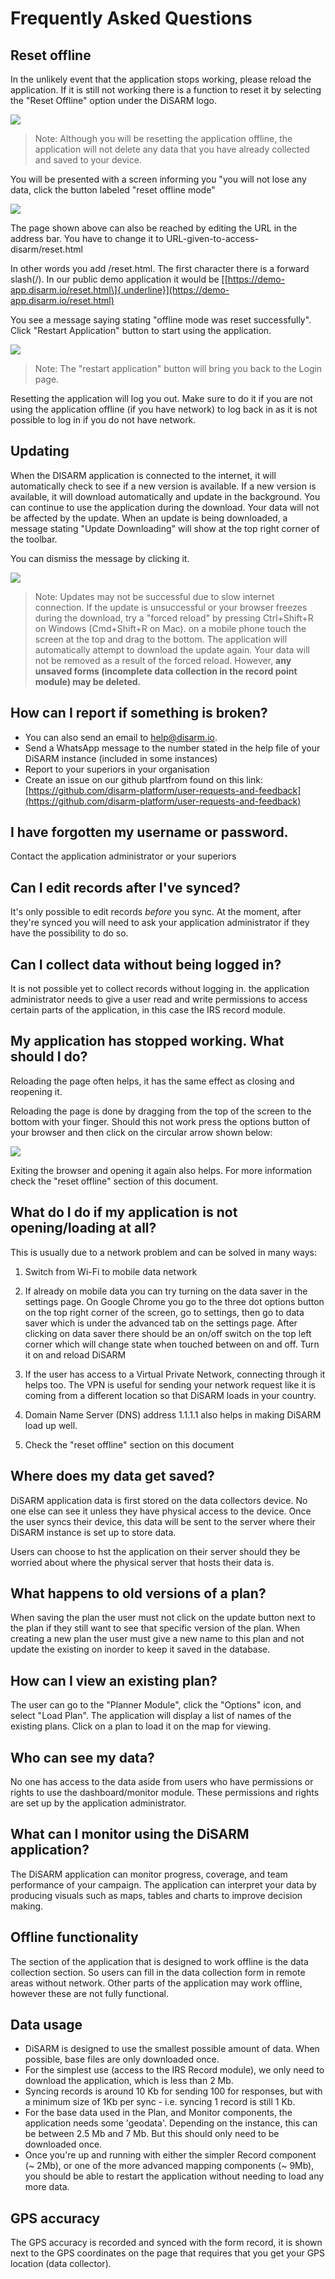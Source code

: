 # Frequently Asked Questions

## Reset offline

In the unlikely event that the application stops working, please reload the application. If it is still not working there is a function to reset it by selecting the "Reset Offline" option under the DiSARM logo.

![](/.gitbook/assets/app-image55.png)

> Note: Although you will be resetting the application offline, the application will not delete any data that you have already collected and saved to your device.

You will be presented with a screen informing you "you will not lose any data, click the button labeled "reset offline mode"

![](/.gitbook/assets/app-image35.png)

The page shown above can also be reached by editing the URL in the address bar. You have to change it to URL-given-to-access-disarm/reset.html

In other words you add /reset.html. The first character there is a forward slash\(/\). In our public demo application it would be [\[https://demo-app.disarm.io/reset.html\]{.underline}](https://demo-app.disarm.io/reset.html)

You see a message saying stating "offline mode was reset successfully". Click "Restart Application" button to start using the application.

![](/.gitbook/assets/app-image9.png)

> Note: The "restart application" button will bring you back to the Login page.

Resetting the application will log you out. Make sure to do it if you are not using the application offline \(if you have network\) to log back in as it is not possible to log in if you do not have network.

## Updating

When the DISARM application is connected to the internet, it will automatically check to see if a new version is available. If a new version is available, it will download automatically and update in the background. You can continue to use the application during the download. Your data will not be affected by the update. When an update is being downloaded, a message stating "Update Downloading" will show at the top right corner of the toolbar.

You can dismiss the message by clicking it.

![](/.gitbook/assets/app-image27.png)

> Note: Updates may not be successful due to slow internet connection. If the update is unsuccessful or your browser freezes during the download, try a "forced reload" by pressing Ctrl+Shift+R on Windows \(Cmd+Shift+R on Mac\). on a mobile phone touch the screen at the top and drag to the bottom. The application will automatically attempt to download the update again. Your data will not be removed as a result of the forced reload. However, **any unsaved forms \(incomplete data collection in the record point module\) may be deleted.**

## How can I report if something is broken?

-   You can also send an email to [help@disarm.io](mailto:help@disarm.io).
-   Send a WhatsApp message to the number stated in the help file of your DiSARM instance (included in some instances)
-   Report to your superiors in your organisation
-   Create an issue on our github plartfrom found on this link: [https://github.com/disarm-platform/user-requests-and-feedback](https://github.com/disarm-platform/user-requests-and-feedback)

## I have forgotten my username or password.

Contact the application administrator or your superiors

## Can I edit records after I've synced?

It's only possible to edit records *before* you sync. At the moment, after they\'re synced you will need to ask your application administrator if they have the possibility to do so.

## Can I collect data without being logged in?

It is not possible yet to collect records without logging in. the application administrator needs to give a user read and write permissions to access certain parts of the application, in this case the IRS record module.

## My application has stopped working. What should I do?

Reloading the page often helps, it has the same effect as closing and reopening it.

Reloading the page is done by dragging from the top of the screen to the bottom with your finger. Should this not work press the options button of your browser and then click on the circular arrow shown below:

![](/.gitbook/assets/reload.png)

Exiting the browser and opening it again also helps. For more information check the "reset offline" section of this document.

## What do I do if my application is not opening/loading at all?

This is usually due to a network problem and can be solved in many ways:

1.  Switch from Wi-Fi to mobile data network

2.  If already on mobile data you can try turning on the data saver in the settings page. On Google Chrome you go to the three dot options button on the top right corner of the screen, go to settings, then go to data saver which is under the advanced tab on the settings page. After clicking on data saver there should be an on/off switch on the top left corner which will change state when touched between on and off. Turn it on and reload DiSARM

3.  If the user has access to a Virtual Private Network, connecting through it helps too. The VPN is useful for sending your network request like it is coming from a different location so that DiSARM loads in your country.

4.  Domain Name Server (DNS) address 1.1.1.1 also helps in making DiSARM load up well.

5.  Check the "reset offline" section on this document

## Where does my data get saved?

DiSARM application data is first stored on the data collectors device. No one else can see it unless they have physical access to the device. Once the user syncs their device, this data will be sent to the server where their DiSARM instance is set up to store data.

Users can choose to hst the application on their server should they be worried about where the physical server that hosts their data is.

## What happens to old versions of a plan?

When saving the plan the user must not click on the update button next to the plan if they still want to see that specific version of the plan. When creating a new plan the user must give a new name to this plan and not update the existing on inorder to keep it saved in the database.

## How can I view an existing plan?

The user can go to the "Planner Module", click the "Options" icon, and select "Load Plan". The application will display a list of names of the existing plans. Click on a plan to load it on the map for viewing.

## Who can see my data?

No one has access to the data aside from users who have permissions or rights to use the dashboard/monitor module. These permissions and rights are set up by the application administrator.

## What can I monitor using the DiSARM application?

The DiSARM application can monitor progress, coverage, and team performance of your campaign. The application can interpret your data by producing visuals such as maps, tables and charts to improve decision making.

## Offline functionality

The section of the application that is designed to work offline is the data collection section. So users can fill in the data collection form in remote areas without network. Other parts of the application may work offline, however these are not fully functional.

## Data usage

-   DiSARM is designed to use the smallest possible amount of data. When possible, base files are only downloaded once.
-   For the simplest use (access to the IRS Record module), we only need to download the application, which is less than 2 Mb.
-   Syncing records is around 10 Kb for sending 100 for responses, but with a minimum size of 1Kb per sync - i.e. syncing 1 record is still 1 Kb.
-   For the base data used in the Plan, and Monitor components, the application needs some \'geodata\'. Depending on the instance, this can be between 2.5 Mb and 7 Mb. But this should only need to be downloaded once.
-   Once you're up and running with either the simpler Record component (\~ 2Mb), or one of the more advanced mapping components (\~ 9Mb), you should be able to restart the application without needing to load any more data.

## GPS accuracy

The GPS accuracy is recorded and synced with the form record, it is shown next to the GPS coordinates on the page that requires that you get your GPS location (data collector).
